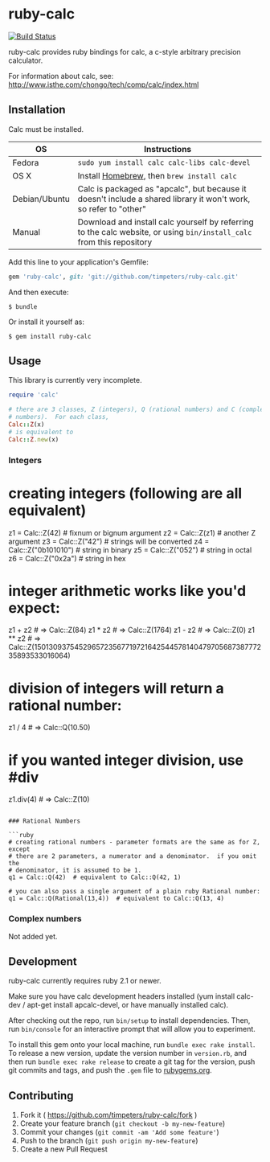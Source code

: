 # ruby-calc

[![Build Status](https://travis-ci.org/timpeters/ruby-calc.svg?branch=master)](https://travis-ci.org/timpeters/ruby-calc)

ruby-calc provides ruby bindings for calc, a c-style arbitrary precision calculator.

For information about calc, see: http://www.isthe.com/chongo/tech/comp/calc/index.html

## Installation

Calc must be installed.

OS | Instructions
-- | ------------
Fedora | `sudo yum install calc calc-libs calc-devel`
OS X | Install [Homebrew](http://brew.sh), then `brew install calc`
Debian/Ubuntu | Calc is packaged as "apcalc", but because it doesn't include a shared library it won't work, so refer to "other"
Manual | Download and install calc yourself by referring to the calc website, or using `bin/install_calc` from this repository

Add this line to your application's Gemfile:

```ruby
gem 'ruby-calc', git: 'git://github.com/timpeters/ruby-calc.git'
```

And then execute:

    $ bundle

Or install it yourself as:

    $ gem install ruby-calc

## Usage

This library is currently very incomplete.

```ruby
require 'calc'

# there are 3 classes, Z (integers), Q (rational numbers) and C (complex
# numbers).  For each class,
Calc::Z(x)
# is equivalent to
Calc::Z.new(x)
```

### Integers

# creating integers (following are all equivalent)
z1 = Calc::Z(42)            # fixnum or bignum argument
z2 = Calc::Z(z1)            # another Z argument
z3 = Calc::Z("42")          # strings will be converted
z4 = Calc::Z("0b101010")    # string in binary
z5 = Calc::Z("052")         # string in octal
z6 = Calc::Z("0x2a")        # string in hex

# integer arithmetic works like you'd expect:
z1 + z2  # => Calc::Z(84)
z1 * z2  # => Calc::Z(1764)
z1 - z2  # => Calc::Z(0)
z1 ** z2 # => Calc::Z(150130937545296572356771972164254457814047970568738777235893533016064)

# division of integers will return a rational number:
z1 / 4   # => Calc::Q(10.50)

# if you wanted integer division, use #div
z1.div(4) # => Calc::Z(10)
```

### Rational Numbers

```ruby
# creating rational numbers - parameter formats are the same as for Z, except
# there are 2 parameters, a numerator and a denominator.  if you omit the
# denominator, it is assumed to be 1.
q1 = Calc::Q(42)  # equivalent to Calc::Q(42, 1)

# you can also pass a single argument of a plain ruby Rational number:
q1 = Calc::Q(Rational(13,4))  # equivalent to Calc::Q(13, 4)
```

### Complex numbers

Not added yet.

## Development

ruby-calc currently requires ruby 2.1 or newer.

Make sure you have calc development headers installed (yum install calc-dev / apt-get install apcalc-devel, or have manually installed calc).

After checking out the repo, run `bin/setup` to install dependencies. Then, run `bin/console` for an interactive prompt that will allow you to experiment.

To install this gem onto your local machine, run `bundle exec rake install`. To release a new version, update the version number in `version.rb`, and then run `bundle exec rake release` to create a git tag for the version, push git commits and tags, and push the `.gem` file to [rubygems.org](https://rubygems.org).

## Contributing

1. Fork it ( https://github.com/timpeters/ruby-calc/fork )
2. Create your feature branch (`git checkout -b my-new-feature`)
3. Commit your changes (`git commit -am 'Add some feature'`)
4. Push to the branch (`git push origin my-new-feature`)
5. Create a new Pull Request
